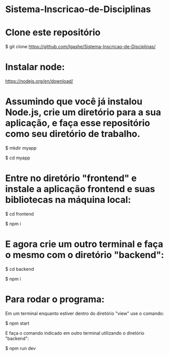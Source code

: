 # Sistema-Inscricao-de-Disciplinas
# Clone este repositório

$ git clone https://github.com/Igashe/Sistema-Inscricao-de-Disciplinas/

# Instalar node:

https://nodejs.org/en/download/

# Assumindo que você já instalou Node.js, crie um diretório para a sua aplicação, e faça esse repositório como seu diretório de trabalho.

$ mkdir myapp

$ cd myapp

# Entre no diretório "frontend" e instale a aplicação frontend e suas bibliotecas na máquina local:
$ cd frontend

$ npm i

# E agora crie um outro terminal e faça o mesmo com o diretório "backend":
$ cd backend

$ npm i

# Para rodar o programa:
Em um terminal enquanto estiver dentro do diretório "view" use o comando:

$ npm start

E faça o comando indicado em outro terminal utilizando o diretório "backend":

$ npm run dev
